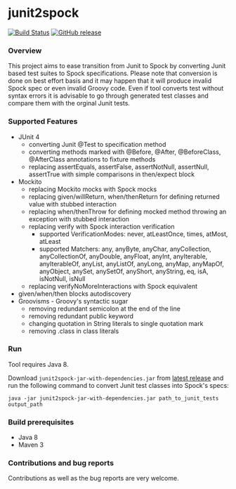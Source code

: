 # junit2spock

[![Build Status](https://travis-ci.org/opaluchlukasz/junit2spock.svg?branch=master)](https://travis-ci.org/opaluchlukasz/junit2spock)
[![GitHub release](https://img.shields.io/github/release/opaluchlukasz/junit2spock.svg)](https://github.com/opaluchlukasz/junit2spock/releases/latest)

### Overview
This project aims to ease transition from Junit to Spock by converting Junit based test suites to Spock specifications.
Please note that conversion is done on best effort basis and it may happen that it will produce invalid Spock spec or even invalid Groovy code.
Even if tool converts test without syntax errors it is advisable to go through generated test classes and compare them with the orginal Junit tests.

### Supported Features
* JUnit 4
  * converting Junit @Test to specification method
  * converting methods marked with @Before, @After, @BeforeClass, @AfterClass annotations to fixture methods
  * replacing assertEquals, assertFalse, assertNotNull, assertNull, assertTrue with simple comparisons in then/expect block
* Mockito
  * replacing Mockito mocks with Spock mocks
  * replacing given/willReturn, when/thenReturn for defining returned value with stubbed interaction
  * replacing when/thenThrow for defining mocked method throwing an exception with stubbed interaction
  * replacing verify with Spock interaction verification
    * supported VerificationModes: never, atLeastOnce, times, atMost, atLeast
    * supported Matchers: any, anyByte, anyChar, anyCollection, anyCollectionOf, anyDouble, anyFloat, anyInt, anyIterable, anyIterableOf, anyList, anyListOf, anyLong, anyMap, anyMapOf, anyObject, anySet, anySetOf, anyShort, anyString, eq, isA, isNotNull, isNull
  * replacing verifyNoMoreInteractions with Spock equivalent
* given/when/then blocks autodiscovery
* Groovisms - Groovy's syntactic sugar
  * removing redundant semicolon at the end of the line
  * removing redundant public keyword
  * changing quotation in String literals to single quotation mark
  * removing .class in class literals

### Run
Tool requires Java 8.

Download `junit2spock-jar-with-dependencies.jar` from [latest release](https://github.com/opaluchlukasz/junit2spock/releases/latest) and run the following command to convert Junit test classes into Spock's specs:
```
java -jar junit2spock-jar-with-dependencies.jar path_to_junit_tests output_path
```

### Build prerequisites
* Java 8
* Maven 3

### Contributions and bug reports
Contributions as well as the bug reports are very welcome.
